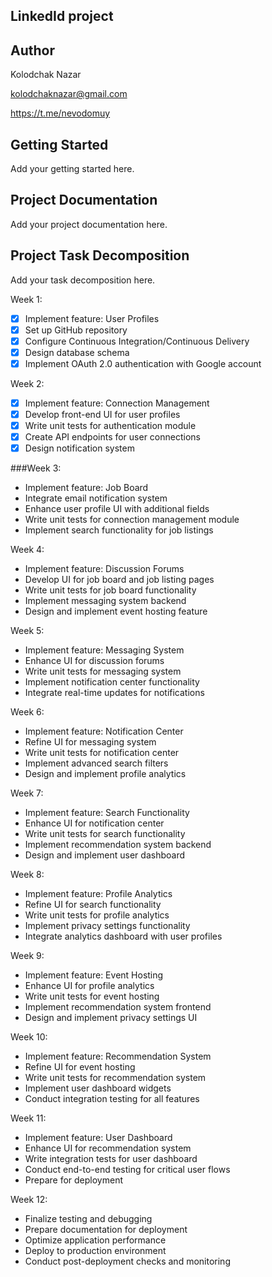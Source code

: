 ## LinkedId project

## Author
Kolodchak Nazar

kolodchaknazar@gmail.com

https://t.me/nevodomuy

## Getting Started
Add your getting started here.

## Project Documentation
Add your project documentation here.

## Project Task Decomposition
Add your task decomposition here.

Week 1:
  - [x] Implement feature: User Profiles  
  - [x] Set up GitHub repository
  - [x] Configure Continuous Integration/Continuous Delivery
  - [x] Design database schema
  - [x] Implement OAuth 2.0 authentication with Google account
  
Week 2:
  - [x] Implement feature: Connection Management
  - [x] Develop front-end UI for user profiles
  - [x] Write unit tests for authentication module
  - [x] Create API endpoints for user connections
  - [x] Design notification system
  
###Week 3:
  - Implement feature: Job Board
  - Integrate email notification system
  - Enhance user profile UI with additional fields
  - Write unit tests for connection management module
  - Implement search functionality for job listings

Week 4:
  - Implement feature: Discussion Forums
  - Develop UI for job board and job listing pages
  - Write unit tests for job board functionality
  - Implement messaging system backend
  - Design and implement event hosting feature
  
Week 5:
  - Implement feature: Messaging System
  - Enhance UI for discussion forums
  - Write unit tests for messaging system
  - Implement notification center functionality
  - Integrate real-time updates for notifications
  
Week 6:
  - Implement feature: Notification Center
  - Refine UI for messaging system
  - Write unit tests for notification center
  - Implement advanced search filters
  - Design and implement profile analytics
  
Week 7:
  - Implement feature: Search Functionality
  - Enhance UI for notification center
  - Write unit tests for search functionality
  - Implement recommendation system backend
  - Design and implement user dashboard
  
Week 8:
  - Implement feature: Profile Analytics
  - Refine UI for search functionality
  - Write unit tests for profile analytics
  - Implement privacy settings functionality
  - Integrate analytics dashboard with user profiles
  
Week 9:
  - Implement feature: Event Hosting
  - Enhance UI for profile analytics
  - Write unit tests for event hosting
  - Implement recommendation system frontend
  - Design and implement privacy settings UI
  
Week 10:
  - Implement feature: Recommendation System
  - Refine UI for event hosting
  - Write unit tests for recommendation system
  - Implement user dashboard widgets
  - Conduct integration testing for all features
  
Week 11:
  - Implement feature: User Dashboard
  - Enhance UI for recommendation system
  - Write integration tests for user dashboard
  - Conduct end-to-end testing for critical user flows
  - Prepare for deployment
  
Week 12:
  - Finalize testing and debugging
  - Prepare documentation for deployment
  - Optimize application performance
  - Deploy to production environment
  - Conduct post-deployment checks and monitoring


